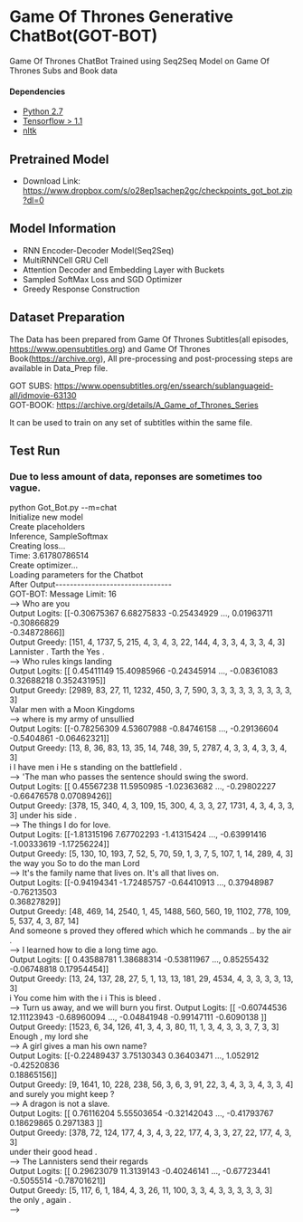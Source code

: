 # Game Of Thrones Generative ChatBot(GOT-BOT)

Game Of Thrones ChatBot Trained using Seq2Seq Model on Game Of Thrones Subs and Book data

#### Dependencies
* [Python 2.7](https://www.python.org)
* [Tensorflow > 1.1](https://www.tensorflow.org/)
* [nltk](https://pypi.python.org/pypi/nltk)

## Pretrained Model
* Download Link: https://www.dropbox.com/s/o28ep1sachep2gc/checkpoints_got_bot.zip?dl=0

## Model Information
* RNN Encoder-Decoder Model(Seq2Seq)
* MultiRNNCell GRU Cell
* Attention Decoder and Embedding Layer with Buckets
* Sampled SoftMax Loss and SGD Optimizer
* Greedy Response Construction

## Dataset Preparation

The Data has been prepared from Game Of Thrones Subtitles(all episodes, https://www.opensubtitles.org) and Game Of Thrones Book(https://archive.org), All pre-processing and post-processing steps are available in Data_Prep file.

GOT SUBS: https://www.opensubtitles.org/en/ssearch/sublanguageid-all/idmovie-63130  
GOT-BOOK: https://archive.org/details/A_Game_of_Thrones_Series  

It can be used to train on any set of subtitles within the same file.

## Test Run
### Due to less amount of data, reponses are sometimes too vague. 

python Got_Bot.py --m=chat  
Initialize new model  
Create placeholders  
Inference, SampleSoftmax  
Creating loss...  
Time: 3.61780786514  
Create optimizer...  
Loading parameters for the Chatbot   
After Output--------------------------------  
GOT-BOT: Message Limit: 16  
--> Who are you  
Output Logits:  [[-0.30675367  6.68275833 -0.25434929 ...,  0.01963711 -0.30866829  
  -0.34872866]]  
Output Greedy:  [151, 4, 1737, 5, 215, 4, 3, 4, 3, 22, 144, 4, 3, 3, 4, 3, 3, 4, 3]  
Lannister . Tarth the Yes .  
--> Who rules kings landing  
Output Logits:  [[  0.45411149  15.40985966  -0.24345914 ...,  -0.08361083   0.32688218
    0.35243195]]  
Output Greedy:  [2989, 83, 27, 11, 1232, 450, 3, 7, 590, 3, 3, 3, 3, 3, 3, 3, 3, 3, 3]  
Valar men with a Moon Kingdoms  
--> where is my army of unsullied  
Output Logits:  [[-0.78256309  4.53607988 -0.84746158 ..., -0.29136604 -0.5404861
  -0.06462321]]  
Output Greedy:  [13, 8, 36, 83, 13, 35, 14, 748, 39, 5, 2787, 4, 3, 3, 4, 3, 3, 4, 3]  
i I have men i He s standing on the battlefield .  
--> 'The man who passes the sentence should swing the sword.  
Output Logits:  [[  0.45567238  11.5950985   -1.02363682 ...,  -0.29802227  -0.66476578
    0.07089426]]  
Output Greedy:  [378, 15, 340, 4, 3, 109, 15, 300, 4, 3, 3, 27, 1731, 4, 3, 4, 3, 3, 3]
under his side .  
--> The things I do for love.  
Output Logits:  [[-1.81315196  7.67702293 -1.41315424 ..., -0.63991416 -1.00333619
  -1.17256224]]  
Output Greedy:  [5, 130, 10, 193, 7, 52, 5, 70, 59, 1, 3, 7, 5, 107, 1, 14, 289, 4, 3]  
the way you So to do the man Lord <unk>  
--> It's the family name that lives on. It's all that lives on.  
Output Logits:  [[-0.94194341 -1.72485757 -0.64410913 ...,  0.37948987 -0.76213503  
   0.36827829]]  
Output Greedy:  [48, 469, 14, 2540, 1, 45, 1488, 560, 560, 19, 1102, 778, 109, 5, 537, 4, 3, 87, 14]  
And someone s proved <unk> they offered which which he commands .. by the air .  
--> I learned how to die a long time ago.  
Output Logits:  [[ 0.43588781  1.38688314 -0.53811967 ...,  0.85255432 -0.06748818
   0.17954454]]  
Output Greedy:  [13, 24, 137, 28, 27, 5, 1, 13, 13, 181, 29, 4534, 4, 3, 3, 3, 3, 13, 3]  
i You come him with the <unk> i i This is bleed .  
--> Turn us away, and we will burn you first.
Output Logits:  [[ -0.60744536  12.11123943  -0.68960094 ...,  -0.04841948  -0.99147111
   -0.6090138 ]]  
Output Greedy:  [1523, 6, 34, 126, 41, 3, 4, 3, 80, 11, 1, 3, 4, 3, 3, 3, 7, 3, 3]  
Enough , my lord she  
--> A girl gives a man his own name?  
Output Logits:  [[-0.22489437  3.75130343  0.36403471 ...,  1.052912   -0.42520836  
   0.18865156]]  
Output Greedy:  [9, 1641, 10, 228, 238, 56, 3, 6, 3, 91, 22, 3, 4, 3, 3, 4, 3, 3, 4]  
and surely you might keep ?  
--> A dragon is not a slave.  
Output Logits:  [[ 0.76116204  5.55503654 -0.32142043 ..., -0.41793767  0.18629865
   0.2971383 ]]  
Output Greedy:  [378, 72, 124, 177, 4, 3, 4, 3, 22, 177, 4, 3, 3, 27, 22, 177, 4, 3, 3]  
under their good head .  
--> The Lannisters send their regards   
Output Logits:  [[  0.29623079  11.3139143   -0.40246141 ...,  -0.67723441  -0.5055514
   -0.78701621]]  
Output Greedy:  [5, 117, 6, 1, 184, 4, 3, 26, 11, 100, 3, 3, 4, 3, 3, 3, 3, 3, 3]  
the only , <unk> again .  
-->   


